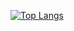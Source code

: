 [![Top Langs](https://github-readme-stats.vercel.app/api/top-langs/?username=drakon64&theme=dark&layout=compact&exclude_repo=agile-octopus-lambda,agile_octopus,Amaurot,DynamisBot,fedora-wsl,github-actions-runner-aws,Ktisis,KtLodestone,KtUniversalis,KtXivApi,minecraft-oci,nixos-cachyos-kernel,nixos-config,nixos-cosmic-iso,nixos-google-cloud-ops-agent,nixos-xivlauncher-rb,windows-usb-image-sh)](https://github.com/anuraghazra/github-readme-stats)
